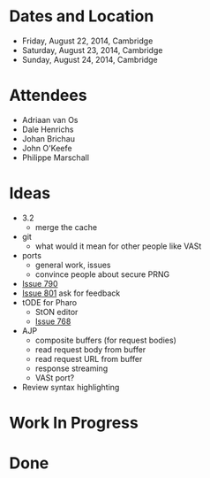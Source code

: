 # Dates and Location #
  * Friday, August 22, 2014, Cambridge
  * Saturday, August 23, 2014, Cambridge
  * Sunday, August 24, 2014, Cambridge

# Attendees #
  * Adriaan van Os
  * Dale Henrichs
  * Johan Brichau
  * John O'Keefe
  * Philippe Marschall

# Ideas #
  * 3.2
    * merge the cache
  * git
    * what would it mean for other people like VASt
  * ports
    * general work, issues
    * convince people about secure PRNG
  * [Issue 790](https://code.google.com/p/seaside/issues/detail?id=790)
  * [Issue 801](https://code.google.com/p/seaside/issues/detail?id=801) ask for feedback
  * tODE for Pharo
    * StON editor
    * [Issue 768](https://code.google.com/p/seaside/issues/detail?id=768)
  * AJP
    * composite buffers (for request bodies)
    * read request body from buffer
    * read request URL from buffer
    * response streaming
    * VASt port?
  * Review syntax highlighting

# Work In Progress #


# Done #